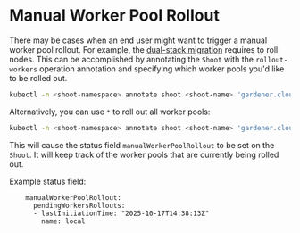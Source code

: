 # Manual Worker Pool Rollout

There may be cases when an end user might want to trigger a manual worker pool rollout.
For example, the [dual-stack migration](../networking/dual-stack-networking-migration.md) requires to roll nodes.
This can be accomplished by annotating the `Shoot` with the `rollout-workers` operation annotation and specifying which worker pools you'd like to be rolled out.

```bash
kubectl -n <shoot-namespace> annotate shoot <shoot-name> 'gardener.cloud/operation=rollout-workers=<pool1-name>[,<pool2-name>,...]'
```

Alternatively, you can use `*` to roll out all worker pools:

```bash
kubectl -n <shoot-namespace> annotate shoot <shoot-name> 'gardener.cloud/operation=rollout-workers=*'
```

This will cause the status field `manualWorkerPoolRollout` to be set on the `Shoot`. 
It will keep track of the worker pools that are currently being rolled out.

Example status field:
```
    manualWorkerPoolRollout:
      pendingWorkersRollouts:
      - lastInitiationTime: "2025-10-17T14:38:13Z"
        name: local
```

